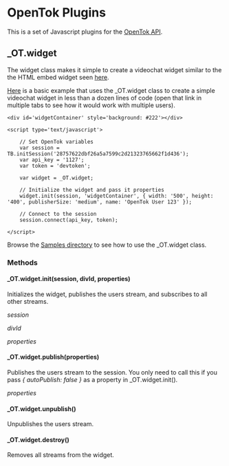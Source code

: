 OpenTok Plugins
===============
This is a set of Javascript plugins for the [OpenTok API](http://www.opentok.com).

_OT.widget
----------
The widget class makes it simple to create a videochat widget similar to the the HTML embed widget seen [here](http://www.tokbox.com/opentok/widgets/basicembed).

[Here](http://jonmumm.github.com/OpenTok-Plugins/Basic.html) is a basic example that uses the _OT.widget class to create a simple videochat widget in less than a dozen lines of code (open that link in multiple tabs to see how it would work with multiple users).

	<div id='widgetContainer' style='background: #222'></div>

	<script type='text/javascript'>

		// Set OpenTok variables
		var session = TB.initSession('28757622dbf26a5a7599c2d21323765662f1d436');
		var api_key = '1127';
		var token = 'devtoken';
	
		var widget = _OT.widget;
	
		// Initialize the widget and pass it properties
		widget.init(session, 'widgetContainer', { width: '500', height: '400', publisherSize: 'medium', name: 'OpenTok User 123' });
	
		// Connect to the session
		session.connect(api_key, token);
	
	</script>

Browse the [Samples directory](https://github.com/jonmumm/OpenTok-Plugins/tree/master/Samples) to see how to use the _OT.widget class.

### Methods

#### _OT.widget.init(session, divId, properties)
Initializes the widget, publishes the users stream, and subscribes to all other streams.

_session_

_divId_

_properties_

#### _OT.widget.publish(properties)
Publishes the users stream to the session.  You only need to call this if you pass _{ autoPublish: false }_ as a property in _OT.widget.init().

_properties_

#### _OT.widget.unpublish()
Unpublishes the users stream.

#### _OT.widget.destroy()
Removes all streams from the widget.